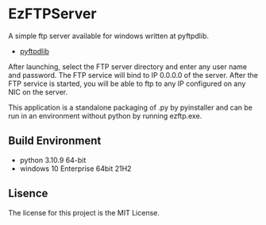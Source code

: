 EzFTPServer
=======
A simple ftp server available for windows written at pyftpdlib.
- [pyftpdlib](https://github.com/giampaolo/pyftpdlib)

After launching, select the FTP server directory and enter any user name and password.
The FTP service will bind to IP 0.0.0.0 of the server.
After the FTP service is started, you will be able to ftp to any IP configured on any NIC on the server.
 
This application is a standalone packaging of .py by pyinstaller and can be run in an environment without python by running ezftp.exe.

## Build Environment
- python 3.10.9 64-bit
- windows 10 Enterprise 64bit 21H2

## Lisence
The license for this project is the MIT License.
